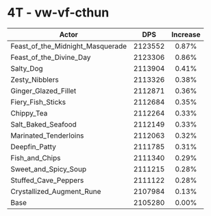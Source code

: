# 4T - vw-vf-cthun
| Actor | DPS | Increase |
|---|:---:|:---:|
|Feast_of_the_Midnight_Masquerade|2123552|0.87%|
|Feast_of_the_Divine_Day|2123306|0.86%|
|Salty_Dog|2113904|0.41%|
|Zesty_Nibblers|2113326|0.38%|
|Ginger_Glazed_Fillet|2112871|0.36%|
|Fiery_Fish_Sticks|2112684|0.35%|
|Chippy_Tea|2112264|0.33%|
|Salt_Baked_Seafood|2112149|0.33%|
|Marinated_Tenderloins|2112063|0.32%|
|Deepfin_Patty|2111785|0.31%|
|Fish_and_Chips|2111340|0.29%|
|Sweet_and_Spicy_Soup|2111215|0.28%|
|Stuffed_Cave_Peppers|2111122|0.28%|
|Crystallized_Augment_Rune|2107984|0.13%|
|Base|2105280|0.00%|
